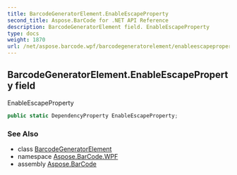 ```yaml
---
title: BarcodeGeneratorElement.EnableEscapeProperty
second_title: Aspose.BarCode for .NET API Reference
description: BarcodeGeneratorElement field. EnableEscapeProperty
type: docs
weight: 1870
url: /net/aspose.barcode.wpf/barcodegeneratorelement/enableescapeproperty/
---
```

## BarcodeGeneratorElement.EnableEscapeProperty field

EnableEscapeProperty

```csharp
public static DependencyProperty EnableEscapeProperty;
```

### See Also

* class [BarcodeGeneratorElement](../)
* namespace [Aspose.BarCode.WPF](../../barcodegeneratorelement/)
* assembly [Aspose.BarCode](../../../)


